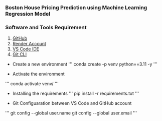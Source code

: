 ### Boston House Pricing Prediction using Machine Learning Regression Model

### Software and Tools Requirement

1. [GitHub](https://github.com)
2. [Render Account](https://render.com/)
3. [VS Code IDE](https://code.visualstudio.com/)
4. [Git CLI](https://git-scm.com/downloads)


- Create a new environment
'''
conda create -p venv python==3.11 -y 
'''

- Activate the environment

'''
conda activate venv/
'''

- Installing the requirements
'''
pip install -r requirements.txt
'''

- Git Configuaration between VS Code and GitHub account 

'''
git config --global user.name
git config --global user.email
'''

